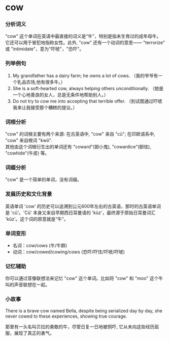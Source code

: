 # cow

### 分析词义

  

"cow" 这个单词在英语中最直接的词义是“牛”，特别是指未生育过的成年母牛。它还可以用于冒犯地指称女性。此外, "cow" 还有一个动词的意思—— "terrorize" 或 "intimidate"，意为"吓唬"，"恐吓"。

  

### 列举例句

  

1.  My grandfather has a dairy farm; he owns a lot of cows. （我的爷爷有一个乳品农场,他有很多牛。）
2.  She is a soft-hearted cow, always helping others unconditionally. （她是一个心地善良的女人，总是无条件地帮助别人。）
3.  Do not try to cow me into accepting that terrible offer. （别试图通过吓唬我来让我接受那个糟糕的提议。）

  

### 词根分析

  

"cow" 的词根主要有两个来源: 在古英语中, "cow" 来自 "cū"; 在印欧语系中, "cow" 来自根词 "kwō".  
其他由这个词根衍生出的单词还有 "coward"(胆小鬼), "cowardice"(胆怯), "cowhide"(牛皮) 等。

  

### 词缀分析

  

"cow" 是一个简单的单词，没有词缀。

  

### 发展历史和文化背景

  

英语单词 'cow' 的历史可以追溯到公元600年左右的古英语，那时的古英语单词是 'cū'。'Cū' 本身又来自早期西日耳曼语的 'kūz'，最终源于原始日耳曼词汇 'kūz'。这个词的原意就是“牛”。

  

### 单词变形

  

*   名词：cow/cows (牛/牛群)
*   动词：cow/cowed/cowing/cows (恐吓/吓住/吓唬/吓唬)

  

### 记忆辅助

  

你可以通过音像联想法来记忆 "cow" 这个单词。比如将 "cow" 和 "moo" 这个牛叫的声音联想在一起。

  

### 小故事

  

There is a brave cow named Bella, despite being serialized day by day, she never cowed to these experiences, showing true courage.

  

那里有一头名叫贝拉的勇敢的牛，尽管日复一日地被恫吓, 它从未向这些经历屈服，展现了真正的勇气。
